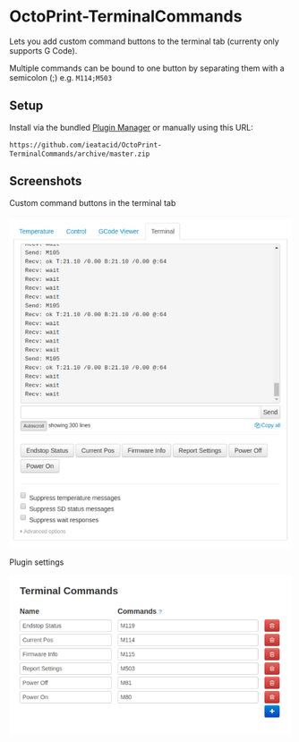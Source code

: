 # OctoPrint-TerminalCommands

Lets you add custom command buttons to the terminal tab (currenty only supports G Code).

Multiple commands can be bound to one button by separating them with a semicolon (;) e.g. `M114;M503`

## Setup

Install via the bundled [Plugin Manager](https://github.com/foosel/OctoPrint/wiki/Plugin:-Plugin-Manager)
or manually using this URL:

    https://github.com/ieatacid/OctoPrint-TerminalCommands/archive/master.zip


## Screenshots
Custom command buttons in the terminal tab

![Command buttons](extras/assets/img/terminal_tab.png?raw=true)

Plugin settings

![Settings](extras/assets/img/terminal_commands_settings.png?raw=true)
